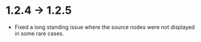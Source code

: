 # 1.2.4 -> 1.2.5

- Fixed a long standing issue where the source nodes were not displayed in some rare cases.
